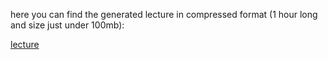 here you can find the generated lecture in compressed format (1 hour long and size just under 100mb): 

[lecture](https://drive.google.com/file/d/16wEy1Yv_WfLVzNez5jvN26bH3LQxx0Ym/view?usp=sharing)
